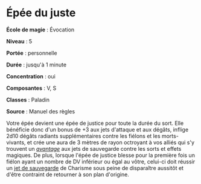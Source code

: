 # Épée du juste

**École de magie** : Évocation

**Niveau** : 5

**Portée** : personnelle

**Durée** : jusqu'à 1 minute

**Concentration** : oui

**Composantes** : V, S

**Classes** : Paladin

**Source** : Manuel des règles

Votre épée devient une épée de justice pour toute la durée du sort. Elle bénéficie donc d'un bonus de +3 aux jets d'attaque et aux dégâts, inflige 2d10 dégâts radiants supplémentaires contre les fiélons et les morts-vivants, et crée une aura de 3 mètres de rayon octroyant à vos alliés qui s'y trouvent un [_avantage_](/utiliser-les-caracteristiques/#avantage-et-desavantage) aux jets de sauvegarde contre les sorts et effets magiques. De plus, lorsque l'épée de justice blesse pour la première fois un fiélon ayant un nombre de DV inférieur ou égal au vôtre, celui-ci doit réussir un [jet de sauvegarde](/utiliser-les-caracteristiques/#jets-de-sauvegarde) de Charisme sous peine de disparaître aussitôt et d'être contraint de retourner à son plan d'origine.
